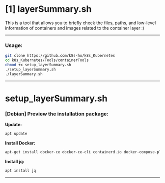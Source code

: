 # [1] layerSummary.sh
  
This is a tool that allows you to briefly check the files, paths, and low-level information of containers and images related to the container layer :)

---

### Usage:  
```bash
git clone https://github.com/k8s-ho/k8s_Kubernetes    
cd k8s_Kubernetes/Tools/containerTools  
chmod +x setup_layerSummary.sh
./setup_layerSummary.sh 
./layerSummary.sh
```

---

# setup_layerSummary.sh  
### [Debian] Preview the installation package:   
__Update:__     
```bash
apt update   
```
__Install Docker:__    
```bash
apt-get install docker-ce docker-ce-cli containerd.io docker-compose-plugin   
```
__Install jq:__  
```bash
apt install jq
```   

---
